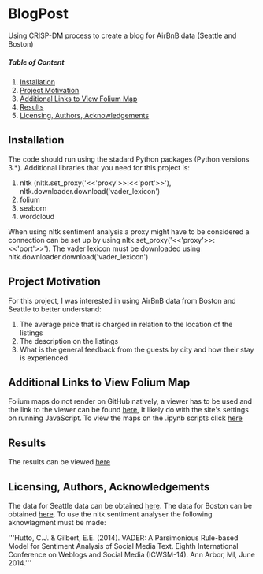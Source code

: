 # BlogPost
Using CRISP-DM process to create a blog for AirBnB data (Seattle and Boston) 

##### Table of Content
1. [Installation](#Installation)
2. [Project Motivation](#Project-Motivation)
3. [Additional Links to View Folium Map](#Additional-Links-to-View-Folium-Map)
4. [Results](#Results)
5. [Licensing, Authors, Acknowledgements](#Licensing-Authors-Acknowledgements)

## Installation
The code should run using the stadard Python packages (Python versions 3.*). Additional libraries that you need for this project is:
1. nltk (nltk.set_proxy('<<'proxy'>>:<<'port'>>'), nltk.downloader.download('vader_lexicon')
2. folium
3. seaborn
4. wordcloud

When using nltk sentiment analysis a proxy might have to be considered a connection can be set up by using nltk.set_proxy('<<'proxy'>>:<<'port'>>').
The vader lexicon must be downloaded using nltk.downloader.download('vader_lexicon')

## Project Motivation
For this project, I was interested in using AirBnB data from Boston and Seattle to better understand:

1. The average price that is charged in relation to the location of the listings
2. The description on the listings
3. What is the general feedback from the guests by city and how their stay is experienced  

## Additional Links to View Folium Map

Folium maps do not render on GitHub natively, a viewer has to be used and the link to the viewer can be found [here](https://nbviewer.jupyter.org/), It likely do with the site's settings on running JavaScript. 
To view the maps on the .ipynb scripts click [here]()

## Results

The results can be viewed [here]() 

## Licensing, Authors, Acknowledgements

The data for Seattle data can be obtained [here](https://www.kaggle.com/airbnb/seattle/data). The data for Boston can be obtained [here](https://www.kaggle.com/airbnb/boston). To use the nltk sentiment analyser the following aknowlagment must be made:

'''Hutto, C.J. & Gilbert, E.E. (2014). VADER: A Parsimonious Rule-based Model for
Sentiment Analysis of Social Media Text. Eighth International Conference on
Weblogs and Social Media (ICWSM-14). Ann Arbor, MI, June 2014.'''
